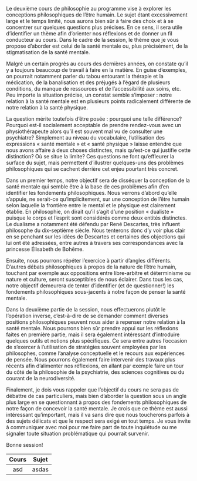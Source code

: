 Le deuxième cours de philosophie au programme vise à explorer les conceptions philosophiques de l’être humain. Le sujet étant excessivement large et le temps limité, nous aurons bien sûr à faire des choix et à se concentrer sur quelques questions plus précises. En ce sens, il sera utile d’identifier un thème afin d’orienter nos réflexions et de donner un fil conducteur au cours. Dans le cadre de la session, le thème que je vous propose d’aborder est celui de la santé mentale ou, plus précisément, de la stigmatisation de la santé mentale.  

Malgré un certain progrès au cours des dernières années, on constate qu’il y a toujours beaucoup de travail à faire en la matière. En guise d’exemples, on pourrait notamment parler du tabou entourant la thérapie et la médication, de la banalisation et des préjugés à l’égard de plusieurs conditions, du manque de ressources et de l’accessibilité aux soins, etc. Peu importe la situation précise, un constat semble s’imposer : notre relation à la santé mentale est en plusieurs points radicalement différente de notre relation à la santé physique. 

La question mérite toutefois d’être posée : pourquoi une telle différence? Pourquoi est-il socialement acceptable de prendre rendez-vous avec un physiothérapeute alors qu’il est souvent mal vu de consulter une psychiatre? Simplement au niveau du vocabulaire, l’utilisation des expressions « santé mentale » et « santé physique » laisse entendre que nous avons affaire à deux choses distinctes, mais qu’est-ce qui justifie cette distinction? Où se situe la limite? Ces questions ne font qu’effleurer la surface du sujet, mais permettent d’illustrer quelques-uns des problèmes philosophiques qui se cachent derrière cet enjeu pourtant très concret.

Dans un premier temps, notre objectif sera de disséquer la conception de la santé mentale qui semble être à la base de ces problèmes afin d’en identifier les fondements philosophiques. Nous verrons d’abord qu’elle s’appuie, ne serait-ce qu’implicitement, sur une conception de l’être humain selon laquelle la frontière entre le mental et le physique est clairement établie. En philosophie, on dirait qu’il s’agit d’une position « dualiste » puisque le corps et l’esprit sont considérés comme deux entités distinctes. Le dualisme a notamment été défendu par René Descartes, très influent philosophe du dix-septième siècle. Nous tenterons donc d’y voir plus clair en se penchant sur les idées de Descartes et certaines des objections qui lui ont été adressées, entre autres à travers ses correspondances avec la princesse Élisabeth de Bohême. 

Ensuite, nous pourrons répéter l’exercice à partir d’angles différents. D’autres débats philosophiques à propos de la nature de l’être humain, touchant par exemple aux oppositions entre libre-arbitre et déterminisme ou nature et culture, seront susceptibles de nous éclairer. Dans tous les cas, notre objectif demeurera de tenter d’identifier (et de questionner!) les fondements philosophiques sous-jacents à notre façon de penser la santé mentale.

Dans la deuxième partie de la session, nous effectuerons plutôt le l’opération inverse, c’est-à-dire de se demander comment diverses positions philosophiques peuvent nous aider à repenser notre relation à la santé mentale. Nous pourrons bien sûr prendre appui sur les réflexions faites en première partie, mais il sera également intéressant d’introduire quelques outils et notions plus spécifiques. Ce sera entre autres l’occasion de s’exercer à l’utilisation de stratégies souvent employées par les philosophes, comme l’analyse conceptuelle et le recours aux expériences de pensée. Nous pourrons également faire intervenir des travaux plus récents afin d’alimenter nos réflexions, en allant par exemple faire un tour du côté de la philosophie de la psychiatrie, des sciences cognitives ou du courant de la neurodiversité. 

Finalement, je dois vous rappeler que l’objectif du cours ne sera pas de débattre de cas particuliers, mais bien d’aborder la question sous un angle plus large en se questionnant à propos des fondements philosophiques de notre façon de concevoir la santé mentale. Je crois que ce thème est aussi intéressant qu’important, mais il va sans dire que nous toucherons parfois à des sujets délicats et que le respect sera exigé en tout temps. Je vous invite à communiquer avec moi pour me faire part de toute inquiétude ou me signaler toute situation problématique qui pourrait survenir.

Bonne session!


| Cours 	| Sujet 	|
| :-----: 	| :-----: 	|
| asd 		| asdas		|
